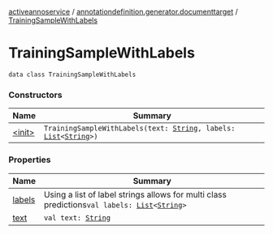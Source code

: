 [activeannoservice](../../index.md) / [annotationdefinition.generator.documenttarget](../index.md) / [TrainingSampleWithLabels](./index.md)

# TrainingSampleWithLabels

`data class TrainingSampleWithLabels`

### Constructors

| Name | Summary |
|---|---|
| [&lt;init&gt;](-init-.md) | `TrainingSampleWithLabels(text: `[`String`](https://kotlinlang.org/api/latest/jvm/stdlib/kotlin/-string/index.html)`, labels: `[`List`](https://kotlinlang.org/api/latest/jvm/stdlib/kotlin.collections/-list/index.html)`<`[`String`](https://kotlinlang.org/api/latest/jvm/stdlib/kotlin/-string/index.html)`>)` |

### Properties

| Name | Summary |
|---|---|
| [labels](labels.md) | Using a list of label strings allows for multi class predictions`val labels: `[`List`](https://kotlinlang.org/api/latest/jvm/stdlib/kotlin.collections/-list/index.html)`<`[`String`](https://kotlinlang.org/api/latest/jvm/stdlib/kotlin/-string/index.html)`>` |
| [text](text.md) | `val text: `[`String`](https://kotlinlang.org/api/latest/jvm/stdlib/kotlin/-string/index.html) |
